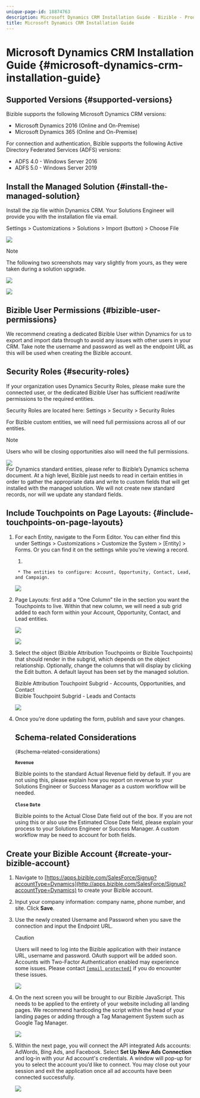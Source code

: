```yaml
---
unique-page-id: 18874763
description: Microsoft Dynamics CRM Installation Guide - Bizible - Product Documentation
title: Microsoft Dynamics CRM Installation Guide
---
```


# Microsoft Dynamics CRM Installation Guide {#microsoft-dynamics-crm-installation-guide}

## Supported Versions {#supported-versions}

Bizible supports the following Microsoft Dynamics CRM versions:

* Microsoft Dynamics 2016 (Online and On-Premise)
* Microsoft Dynamics 365 (Online and On-Premise)

For connection and authentication, Bizible supports the following Active Directory Federated Services (ADFS) versions:

* ADFS 4.0 - Windows Server 2016
* ADFS 5.0 - Windows Server 2019

## Install the Managed Solution {#install-the-managed-solution}

Install the zip file within Dynamics CRM. Your Solutions Engineer will provide you with the installation file via email.

Settings > Customizations > Solutions > Import (button) > Choose File

![](assets/1.png)

>[!NOTE]
>
>The following two screenshots may vary slightly from yours, as they were taken during a solution upgrade.

![](assets/2.png)

![](assets/3.png)

## Bizible User Permissions {#bizible-user-permissions}

We recommend creating a dedicated Bizible User within Dynamics for us to export and import data through to avoid any issues with other users in your CRM. Take note the username and password as well as the endpoint URL as this will be used when creating the Bizible account.

## Security Roles {#security-roles}

If your organization uses Dynamics Security Roles, please make sure the connected user, or the dedicated Bizible User has sufficient read/write permissions to the required entities.

Security Roles are located here: Settings > Security > Security Roles

For Bizible custom entities, we will need full permissions across all of our entities.

>[!NOTE]
>
>Users who will be closing opportunities also will need the full permissions.

![](assets/4.png)  
For Dynamics standard entities, please refer to Bizible’s Dynamics schema document. At a high level, Bizible just needs to read in certain entities in order to gather the appropriate data and write to custom fields that will get installed with the managed solution. We will not create new standard records, nor will we update any standard fields.

## Include Touchpoints on Page Layouts: {#include-touchpoints-on-page-layouts}

1. For each Entity, navigate to the Form Editor. You can either find this under Settings > Customizations > Customize the System > [Entity] > Forms. Or you can find it on the settings while you’re viewing a record.

    1.

        * The entities to configure: Account, Opportunity, Contact, Lead, and Campaign.

   ![](assets/5.png)

1. Page Layouts: first add a “One Column” tile in the section you want the Touchpoints to live. Within that new column, we will need a sub grid added to each form within your Account, Opportunity, Contact, and Lead entities.

   ![](assets/6.png)

   ![](assets/7.png)

1. Select the object (Bizible Attribution Touchpoints or Bizible Touchpoints) that should render in the subgrid, which depends on the object relationship. Optionally, change the columns that will display by clicking the Edit button. A default layout has been set by the managed solution.

   Bizible Attribution Touchpoint Subgrid - Accounts, Opportunities, and Contact  
   Bizible Touchpoint Subgrid - Leads and Contacts

   ![](assets/8.png)

1. Once you’re done updating the form, publish and save your changes.

   ## Schema-related Considerations   
   {#schema-related-considerations}

   **`Revenue`**

   Bizible points to the standard Actual Revenue field by default. If you are not using this, please explain how you report on revenue to your Solutions Engineer or Success Manager as a custom workflow will be needed.

   **`Close` `Date`**

   Bizible points to the Actual Close Date field out of the box. If you are not using this or also use the Estimated Close Date field, please explain your process to your Solutions Engineer or Success Manager. A custom workflow may be need to account for both fields.

## Create your Bizible Account {#create-your-bizible-account}

1. Navigate to [https://apps.bizible.com/SalesForce/Signup?accountType=Dynamics](http://apps.bizible.com/SalesForce/Signup?accountType=Dynamics) to create your Bizible account.
1. Input your company information: company name, phone number, and site. Click **Save**.
1. Use the newly created Username and Password when you save the connection and input the Endpoint URL.

   >[!CAUTION]
   >
   >Users will need to log into the Bizible application with their instance URL, username and password. OAuth support will be added soon. Accounts with Two-Factor Authentication enabled may experience some issues. Please contact [`[email protected]`](http://docs.marketo.com/cdn-cgi/l/email-protection#25565055554a575165474c5f4c4749400b464a48) if you do encounter these issues.

   ![](assets/9.png)  

1. On the next screen you will be brought to our Bizible JavaScript. This needs to be applied to the entirety of your website including all landing pages. We recommend hardcoding the script within the head of your landing pages or adding through a Tag Management System such as Google Tag Manager.

   ![](assets/10.png)

1. Within the next page, you will connect the API integrated Ads accounts: AdWords, Bing Ads, and Facebook. Select **Set Up New Ads Connection** and log-in with your Ad account's credentials. A window will pop-up for you to select the account you’d like to connect. You may close out your session and exit the application once all ad accounts have been connected successfully.

   ![](assets/11.png)

